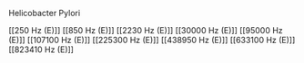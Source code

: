 Helicobacter Pylori

[[250 Hz (E)]]
[[850 Hz (E)]]
[[2230 Hz (E)]]
[[30000 Hz (E)]]
[[95000 Hz (E)]]
[[107100 Hz (E)]]
[[225300 Hz (E)]]
[[438950 Hz (E)]]
[[633100 Hz (E)]]
[[823410 Hz (E)]]